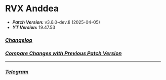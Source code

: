 # RVX Anddea
- ***Patch Version:*** v3.6.0-dev.8 (2025-04-05)
- ***YT Version:*** 19.47.53
### ***[Changelog](https://github.com/anddea/revanced-patches/releases/tag/v3.6.0-dev.8)***
### ***[Compare Changes with Previous Patch Version](https://github.com/anddea/revanced-patches/compare/v3.6.0-dev.6...v3.6.0-dev.8)***
---
### ***[Telegram](https://t.me/rvx_bmk_repo)***